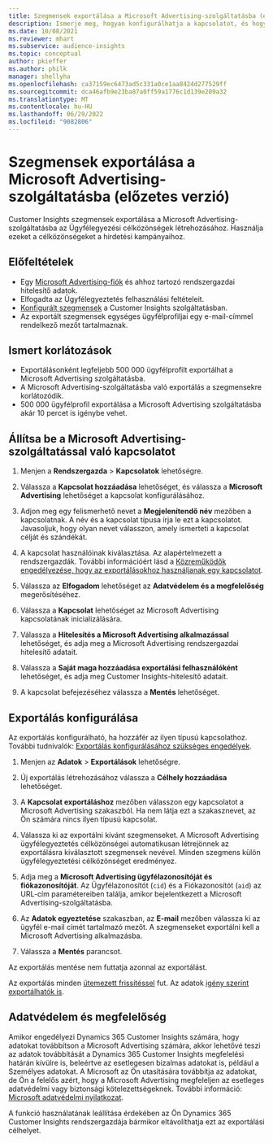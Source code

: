 ```yaml
---
title: Szegmensek exportálása a Microsoft Advertising-szolgáltatásba (előzetes verzió)
description: Ismerje meg, hogyan konfigurálhatja a kapcsolatot, és hogyan exportálhatja a Microsoft Advertising-szolgáltatásba.
ms.date: 10/08/2021
ms.reviewer: mhart
ms.subservice: audience-insights
ms.topic: conceptual
author: pkieffer
ms.author: philk
manager: shellyha
ms.openlocfilehash: ca37159ec6473ad5c331a0ce1aa8424d277529ff
ms.sourcegitcommit: dca46afb9e23ba87a0ff59a1776c1d139e209a32
ms.translationtype: MT
ms.contentlocale: hu-HU
ms.lasthandoff: 06/29/2022
ms.locfileid: "9082806"
---
```

# <a name="export-segments-to-microsoft-advertising-preview"></a>Szegmensek exportálása a Microsoft Advertising-szolgáltatásba (előzetes verzió)

Customer Insights szegmensek exportálása a Microsoft Advertising-szolgáltatásba az Ügyfélegyezési célközönségek létrehozásához. Használja ezeket a célközönségeket a hirdetési kampányaihoz.

## <a name="prerequisites"></a>Előfeltételek

-   Egy [Microsoft Advertising-fiók](https://ads.microsoft.com/) és ahhoz tartozó rendszergazdai hitelesítő adatok.
-   Elfogadta az Ügyfélegyeztetés felhasználási feltételeit. 
-   [Konfigurált szegmensek](segments.md) a Customer Insights szolgáltatásban.
-   Az exportált szegmensek egységes ügyfélprofiljai egy e-mail-címmel rendelkező mezőt tartalmaznak.

## <a name="known-limitations"></a>Ismert korlátozások

- Exportálásonként legfeljebb 500 000 ügyfélprofilt exportálhat a Microsoft Advertising szolgáltatásba.
- A Microsoft Advertising-szolgáltatásba való exportálás a szegmensekre korlátozódik.
- 500 000 ügyfélprofil exportálása a Microsoft Advertising szolgáltatásba akár 10 percet is igénybe vehet. 


## <a name="set-up-the-connection-to-microsoft-advertising"></a>Állítsa be a Microsoft Advertising-szolgáltatással való kapcsolatot

1. Menjen a **Rendszergazda** > **Kapcsolatok** lehetőségre.

1. Válassza a **Kapcsolat hozzáadása** lehetőséget, és válassza a **Microsoft Advertising** lehetőséget a kapcsolat konfigurálásához.

1. Adjon meg egy felismerhető nevet a **Megjelenítendő név** mezőben a kapcsolatnak. A név és a kapcsolat típusa írja le ezt a kapcsolatot. Javasoljuk, hogy olyan nevet válasszon, amely ismerteti a kapcsolat célját és szándékát.

1. A kapcsolat használóinak kiválasztása. Az alapértelmezett a rendszergazdák. További információért lásd a [Közreműködők engedélyezése, hogy az exportálásokhoz használjanak egy kapcsolatot](connections.md#allow-contributors-to-use-a-connection-for-exports).

1. Válassza az **Elfogadom** lehetőséget az **Adatvédelem és a megfelelőség** megerősítéséhez.

1. Válassza a **Kapcsolat** lehetőséget az Microsoft Advertising kapcsolatának inicializálására.

1. Válassza a **Hitelesítés a Microsoft Advertising alkalmazással** lehetőséget, és adja meg a Microsoft Advertising rendszergazdai hitelesítő adatait.

1. Válassza a **Saját maga hozzáadása exportálási felhasználóként** lehetőséget, és adja meg Customer Insights-hitelesítő adatait.

1. A kapcsolat befejezéséhez válassza a **Mentés** lehetőséget.

## <a name="configure-an-export"></a>Exportálás konfigurálása

Az exportálás konfigurálható, ha hozzáfér az ilyen típusú kapcsolathoz. További tudnivalók: [Exportálás konfigurálásához szükséges engedélyek](export-destinations.md#set-up-a-new-export).

1. Menjen az **Adatok** > **Exportálások** lehetőségre.

1. Új exportálás létrehozásához válassza a **Célhely hozzáadása** lehetőséget.

1. A **Kapcsolat exportáláshoz** mezőben válasszon egy kapcsolatot a Microsoft Advertising szakaszból. Ha nem látja ezt a szakasznevet, az Ön számára nincs ilyen típusú kapcsolat.

1. Válassza ki az exportálni kívánt szegmenseket. A Microsoft Advertising ügyfélegyeztetés célközönségei automatikusan létrejönnek az exportálásra kiválasztott szegmensek nevével. Minden szegmens külön ügyfélegyeztetési célközönséget eredményez. 

1. Adja meg a **Microsoft Advertising ügyfélazonosítóját és fiókazonosítóját**. Az Ügyfélazonosítót (`cid`) és a Fiókazonosítót (`aid`) az URL-cím paramétereiben találja, amikor bejelentkezett a Microsoft Advertising-szolgáltatásba.

1. Az **Adatok egyeztetése** szakaszban, az **E-mail** mezőben válassza ki az ügyfél e-mail címét tartalmazó mezőt. A szegmenseket exportálni kell a Microsoft Advertising alkalmazásba.

1. Válassza a **Mentés** parancsot.

Az exportálás mentése nem futtatja azonnal az exportálást.

Az exportálás minden [ütemezett frissítéssel](system.md#schedule-tab) fut. Az adatok [igény szerint exportálhatók is](export-destinations.md#run-exports-on-demand). 


## <a name="data-privacy-and-compliance"></a>Adatvédelem és megfelelőség

Amikor engedélyezi Dynamics 365 Customer Insights számára, hogy adatokat továbbítson a Microsoft Advertising számára, akkor lehetővé teszi az adatok továbbítását a Dynamics 365 Customer Insights megfelelési határán kívülre is, beleértve az esetlegesen bizalmas adatokat is, például a Személyes adatokat. A Microsoft az Ön utasítására továbbítja az adatokat, de Ön a felelős azért, hogy a Microsoft Advertising megfeleljen az esetleges adatvédelmi vagy biztonsági kötelezettségeknek. További információ: [Microsoft adatvédelmi nyilatkozat](https://go.microsoft.com/fwlink/?linkid=396732).

A funkció használatának leállítása érdekében az Ön Dynamics 365 Customer Insights rendszergazdája bármikor eltávolíthatja ezt az exportálási célhelyet.
